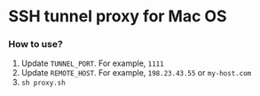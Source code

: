 # SSH tunnel proxy for Mac OS

### How to use?

1. Update `TUNNEL_PORT`. For example, `1111`
2. Update `REMOTE_HOST`. For example, `198.23.43.55` or `my-host.com`
3. `sh proxy.sh` 
